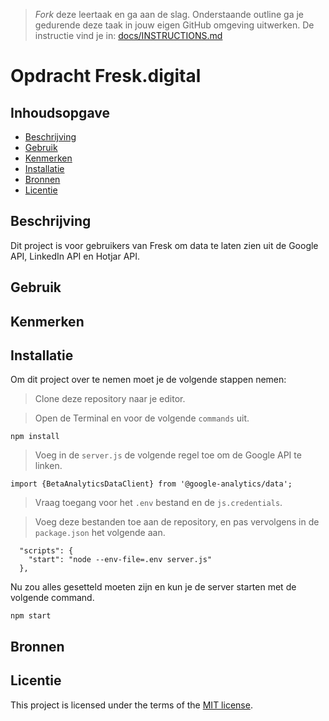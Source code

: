 > _Fork_ deze leertaak en ga aan de slag. Onderstaande outline ga je gedurende deze taak in jouw eigen GitHub omgeving uitwerken. De instructie vind je in: [docs/INSTRUCTIONS.md](docs/INSTRUCTIONS.md)

# Opdracht Fresk.digital
<!-- Geef je project een titel en schrijf in één zin wat het is -->

## Inhoudsopgave

  * [Beschrijving](#beschrijving)
  * [Gebruik](#gebruik)
  * [Kenmerken](#kenmerken)
  * [Installatie](#installatie)
  * [Bronnen](#bronnen)
  * [Licentie](#licentie)

## Beschrijving
<!-- Bij Beschrijving staat kort beschreven wat voor project het is en wat je hebt gemaakt -->
<!-- Voeg een mooie poster visual toe 📸 -->
<!-- Voeg een link toe naar Github Pages 🌐-->
Dit project is voor gebruikers van Fresk om data te laten zien uit de Google API, LinkedIn API en Hotjar API.

## Gebruik
<!-- Bij Gebruik staat de user story, hoe het werkt en wat je er mee kan. -->

## Kenmerken
<!-- Bij Kenmerken staat welke technieken zijn gebruikt en hoe. Wat is de HTML structuur? Wat zijn de belangrijkste dingen in CSS? Wat is er met JS gedaan en hoe? Misschien heb je iets met NodeJS gedaan, of heb je een framwork of library gebruikt? -->

## Installatie
<!-- Bij Instalatie staat hoe een andere developer aan jouw repo kan werken -->
Om dit project over te nemen moet je de volgende stappen nemen:

> Clone deze repository naar je editor.

> Open de Terminal en voor de volgende ``commands`` uit.

````EJS
npm install
````

> Voeg in de ``server.js`` de volgende regel toe om de Google API te linken.

````EJS
import {BetaAnalyticsDataClient} from '@google-analytics/data';
````

> Vraag toegang voor het ``.env`` bestand en de ``js.credentials``.

> Voeg deze bestanden toe aan de repository, en pas vervolgens in de ``package.json`` het volgende aan.

````EJS
  "scripts": {
    "start": "node --env-file=.env server.js"
  },
````

Nu zou alles gesetteld moeten zijn en kun je de server starten met de volgende command.

````EJS
npm start
````

## Bronnen

## Licentie

This project is licensed under the terms of the [MIT license](./LICENSE).
